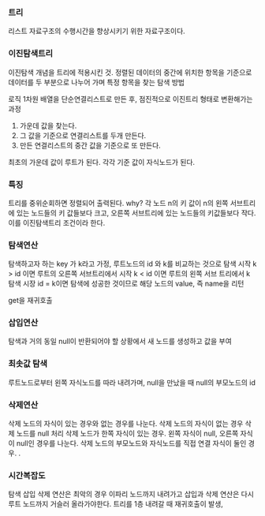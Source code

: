 ### 트리
리스트 자료구조의 수행시간을 향상시키기 위한 자료구조이다. 

### 이진탐색트리
이진탐색 개념을 트리에 적용시킨 것.
정렬된 데이터의 중간에 위치한 항목을 기준으로 데이터를 두 부분으로 나누어 가며 특정 항목을 찾는 탐색 방법

 로직
 1차원 배열을 단순연결리스트로 만든 후, 점진적으로 이진트리 형태로 변환해가는 과정
 1. 가운데 값을 찾는다.
 2. 그 값을 기준으로 연결리스트를 두개 만든다.
 3. 만든 연결리스트의 중간 값을 기준으로 또 만든다.

최초의 가운데 값이 루트가 된다. 각각 기준 값이 자식노드가 된다.

### 특징
트리를 중위순회하면 정렬되어 출력된다. 
why? 각 노드 n의 키 값이 n의 왼쪽 서브트리에 있는 노드들의 키 값들보다 크고, 오른쪽 서브트리에 있는 노드들의 키값들보다 작다.
이를 이진탐색트리 조건이라 한다.

### 탐색연산
탐색하고자 하는 key 가 k라고 가정, 루트노드의 id 와 k를 비교하는 것으로 탐색 시작
k > id 이면 루트의 오른쪽 서브트리에서 시작
k < id 이면 루트의 왼쪽 서브 트리에서 k 탐색 시장
id = k이면 탐색에 성공한 것이므로 해당 노드의 value, 즉 name을 리턴

get을 재귀호출 

### 삽입연산

탐색과 거의 동일 
null이 반환되어야 할 상황에서  새 노드를 생성하고 값을 부여

### 최솟값 탐색
루트노드로부터 왼쪽 자식노드를 따라 내려가며, null을 만났을 때 null의 부모노드의 id

 
### 삭제연산
삭제 노드의 자식이 있는 경우와 없는 경우를 나눈다.
삭제 노드의 자식이 없는 경우 삭제 노드를 null 처리
삭제 노드가 한쪽 자식이 있는 경우. 왼쪽 자식이 null, 오른쪽 자식이 null인 경우를 나눈다.
삭제 노드의 부모노드와 자식노드를 직접 연결
자식이 둘인 경우. .

### 시간복잡도
탐색 삽입 삭제 연산은 최악의 경우 이파리 노드까지 내려가고 삽입과 삭제 연산은 다시 루트 노드까지 거슬러 올라가야한다.
트리를 1층 내려갈 때 재귀호출이 발생, 
